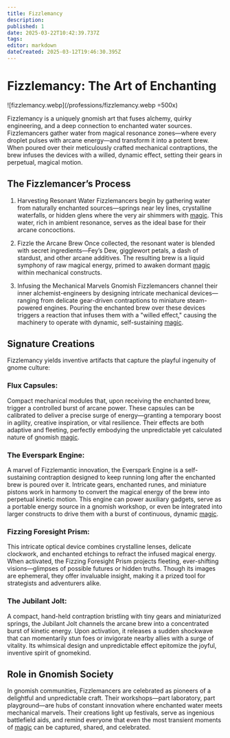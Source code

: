 ```yaml
---
title: Fizzlemancy
description: 
published: 1
date: 2025-03-22T10:42:39.737Z
tags: 
editor: markdown
dateCreated: 2025-03-12T19:46:30.395Z
---
```


# Fizzlemancy: The Art of Enchanting

![fizzlemancy.webp](/professions/fizzlemancy.webp =500x)

Fizzlemancy is a uniquely gnomish art that fuses alchemy, quirky engineering, and a deep connection to enchanted water sources. Fizzlemancers gather water from magical resonance zones—where every droplet pulses with arcane energy—and transform it into a potent brew. When poured over their meticulously crafted mechanical contraptions, the brew infuses the devices with a willed, dynamic effect, setting their gears in perpetual, magical motion.

## The Fizzlemancer’s Process
1. Harvesting Resonant Water
Fizzlemancers begin by gathering water from naturally enchanted sources—springs near ley lines, crystalline waterfalls, or hidden glens where the very air shimmers with [magic](/structure/mechanic/magic). This water, rich in ambient resonance, serves as the ideal base for their arcane concoctions.

2. Fizzle the Arcane Brew
Once collected, the resonant water is blended with secret ingredients—Fey’s Dew, gigglewort petals, a dash of stardust, and other arcane additives. The resulting brew is a liquid symphony of raw magical energy, primed to awaken dormant [magic](/structure/mechanic/magic) within mechanical constructs.

3. Infusing the Mechanical Marvels
Gnomish Fizzlemancers channel their inner alchemist-engineers by designing intricate mechanical devices—ranging from delicate gear-driven contraptions to miniature steam-powered engines. Pouring the enchanted brew over these devices triggers a reaction that infuses them with a "willed effect," causing the machinery to operate with dynamic, self-sustaining [magic](/structure/mechanic/magic).

## Signature Creations
Fizzlemancy yields inventive artifacts that capture the playful ingenuity of gnome culture:

### Flux Capsules:
Compact mechanical modules that, upon receiving the enchanted brew, trigger a controlled burst of arcane power. These capsules can be calibrated to deliver a precise surge of energy—granting a temporary boost in agility, creative inspiration, or vital resilience. Their effects are both adaptive and fleeting, perfectly embodying the unpredictable yet calculated nature of gnomish [magic](/structure/mechanic/magic).

### The Everspark Engine:
A marvel of Fizzlemantic innovation, the Everspark Engine is a self-sustaining contraption designed to keep running long after the enchanted brew is poured over it. Intricate gears, enchanted runes, and miniature pistons work in harmony to convert the magical energy of the brew into perpetual kinetic motion. This engine can power auxiliary gadgets, serve as a portable energy source in a gnomish workshop, or even be integrated into larger constructs to drive them with a burst of continuous, dynamic [magic](/structure/mechanic/magic).

### Fizzing Foresight Prism:
This intricate optical device combines crystalline lenses, delicate clockwork, and enchanted etchings to refract the infused magical energy. When activated, the Fizzing Foresight Prism projects fleeting, ever-shifting visions—glimpses of possible futures or hidden truths. Though its images are ephemeral, they offer invaluable insight, making it a prized tool for strategists and adventurers alike.

### The Jubilant Jolt:
A compact, hand-held contraption bristling with tiny gears and miniaturized springs, the Jubilant Jolt channels the arcane brew into a concentrated burst of kinetic energy. Upon activation, it releases a sudden shockwave that can momentarily stun foes or invigorate nearby allies with a surge of vitality. Its whimsical design and unpredictable effect epitomize the joyful, inventive spirit of gnomekind.

## Role in Gnomish Society
In gnomish communities, Fizzlemancers are celebrated as pioneers of a delightful and unpredictable craft. Their workshops—part laboratory, part playground—are hubs of constant innovation where enchanted water meets mechanical marvels. Their creations light up festivals, serve as ingenious battlefield aids, and remind everyone that even the most transient moments of [magic](/structure/mechanic/magic) can be captured, shared, and celebrated.
